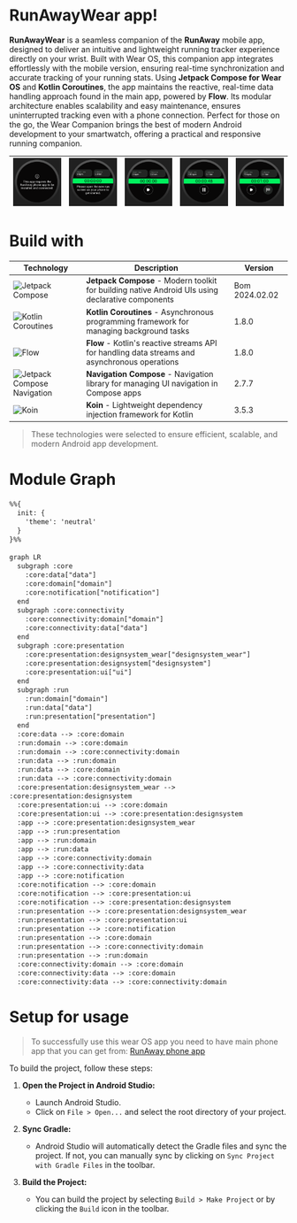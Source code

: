 # RunAwayWear app!

**RunAwayWear** is a seamless companion of the **RunAway** mobile app, designed to deliver an intuitive 
and lightweight running tracker experience directly on your wrist. Built with Wear OS, this companion 
app integrates effortlessly with the mobile version, ensuring real-time synchronization and accurate 
tracking of your running stats. Using **Jetpack Compose for Wear OS** and **Kotlin Coroutines**, 
the app maintains the reactive, real-time data handling approach found in the main app, powered 
by **Flow**. Its modular architecture enables scalability and easy maintenance, ensures uninterrupted 
tracking even with a phone connection. Perfect for those on the go, 
the Wear Companion brings the best of modern Android development to your smartwatch, offering a 
practical and responsive running companion.


| ![screenshot1](screenshots/Screenshot_1.png) | ![screenshot2](screenshots/Screenshot_2.png) | ![screenshot3](screenshots/Screenshot_3.png) | ![screenshot4](screenshots/Screenshot_4.png) | ![screenshot4](screenshots/Screenshot_5.png) |
|----------------------------------------------|----------------------------------------------|----------------------------------------------|----------------------------------------------|----------------------------------------------|

# Build with

| Technology                                                                                     | Description                                                                                       | Version |
|------------------------------------------------------------------------------------------------|---------------------------------------------------------------------------------------------------|---------|
| ![Jetpack Compose](https://img.shields.io/badge/Jetpack%20Compose-4285F4?style=for-the-badge&logo=android&logoColor=white) | **Jetpack Compose** - Modern toolkit for building native Android UIs using declarative components | Bom 2024.02.02  |
| ![Kotlin Coroutines](https://img.shields.io/badge/Kotlin%20Coroutines-7F52FF?style=for-the-badge&logo=kotlin&logoColor=white) | **Kotlin Coroutines** - Asynchronous programming framework for managing background tasks          | 1.8.0   |
| ![Flow](https://img.shields.io/badge/Kotlin%20Flow-7F52FF?style=for-the-badge&logo=kotlin&logoColor=white) | **Flow** - Kotlin's reactive streams API for handling data streams and asynchronous operations    | 1.8.0   |
| ![Jetpack Compose Navigation](https://img.shields.io/badge/Jetpack%20Compose%20Navigation-4285F4?style=for-the-badge&logo=android&logoColor=white) | **Navigation Compose** - Navigation library for managing UI navigation in Compose apps            | 2.7.7   |
| ![Koin](https://img.shields.io/badge/Koin-FFD700?style=for-the-badge&logo=kotlin&logoColor=white) | **Koin** - Lightweight dependency injection framework for Kotlin                                  | 3.5.3   |

> These technologies were selected to ensure efficient, scalable, and modern Android app development.

# Module Graph
```mermaid
%%{
  init: {
    'theme': 'neutral'
  }
}%%

graph LR
  subgraph :core
    :core:data["data"]
    :core:domain["domain"]
    :core:notification["notification"]
  end
  subgraph :core:connectivity
    :core:connectivity:domain["domain"]
    :core:connectivity:data["data"]
  end
  subgraph :core:presentation
    :core:presentation:designsystem_wear["designsystem_wear"]
    :core:presentation:designsystem["designsystem"]
    :core:presentation:ui["ui"]
  end
  subgraph :run
    :run:domain["domain"]
    :run:data["data"]
    :run:presentation["presentation"]
  end
  :core:data --> :core:domain
  :run:domain --> :core:domain
  :run:domain --> :core:connectivity:domain
  :run:data --> :run:domain
  :run:data --> :core:domain
  :run:data --> :core:connectivity:domain
  :core:presentation:designsystem_wear --> :core:presentation:designsystem
  :core:presentation:ui --> :core:domain
  :core:presentation:ui --> :core:presentation:designsystem
  :app --> :core:presentation:designsystem_wear
  :app --> :run:presentation
  :app --> :run:domain
  :app --> :run:data
  :app --> :core:connectivity:domain
  :app --> :core:connectivity:data
  :app --> :core:notification
  :core:notification --> :core:domain
  :core:notification --> :core:presentation:ui
  :core:notification --> :core:presentation:designsystem
  :run:presentation --> :core:presentation:designsystem_wear
  :run:presentation --> :core:presentation:ui
  :run:presentation --> :core:notification
  :run:presentation --> :core:domain
  :run:presentation --> :core:connectivity:domain
  :run:presentation --> :run:domain
  :core:connectivity:domain --> :core:domain
  :core:connectivity:data --> :core:domain
  :core:connectivity:data --> :core:connectivity:domain
```

# Setup for usage

> To successfully use this wear OS app you need to have main phone app that you can get from:
> [RunAway phone app](https://github.com/galmax1/RunAway)

To build the project, follow these steps:

1. **Open the Project in Android Studio:**
    - Launch Android Studio.
    - Click on `File > Open...` and select the root directory of your project.

2. **Sync Gradle:**
    - Android Studio will automatically detect the Gradle files and sync the project. If not, you
      can manually sync by clicking on `Sync Project with Gradle Files` in the toolbar.

3. **Build the Project:**
    - You can build the project by selecting `Build > Make Project` or by clicking the `Build` icon
      in the toolbar.


